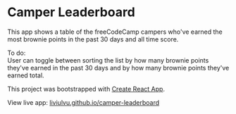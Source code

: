 # Camper Leaderboard


This app shows a table of the freeCodeCamp campers who've earned the most brownie points in the past 30 days and all time score.

To do:  
User can toggle between sorting the list by how many brownie points they've earned in the past 30 days and by how many brownie points they've earned total.


This project was bootstrapped with [Create React App](https://github.com/facebookincubator/create-react-app).

View live app: [liviulvu.github.io/camper-leaderboard](https://liviulvu.github.io/camper-leaderboard/)
